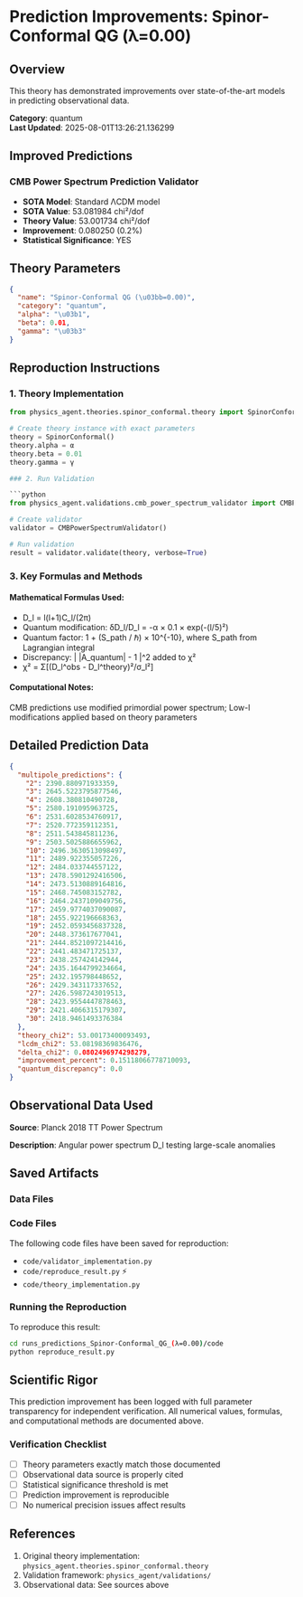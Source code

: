 # Prediction Improvements: Spinor-Conformal QG (λ=0.00)

## Overview

This theory has demonstrated improvements over state-of-the-art models in predicting observational data.

**Category**: quantum  
**Last Updated**: 2025-08-01T13:26:21.136299

## Improved Predictions

### CMB Power Spectrum Prediction Validator

- **SOTA Model**: Standard ΛCDM model
- **SOTA Value**: 53.081984 chi²/dof
- **Theory Value**: 53.001734 chi²/dof
- **Improvement**: 0.080250 (0.2%)
- **Statistical Significance**: YES

## Theory Parameters

```json
{
  "name": "Spinor-Conformal QG (\u03bb=0.00)",
  "category": "quantum",
  "alpha": "\u03b1",
  "beta": 0.01,
  "gamma": "\u03b3"
}
```

## Reproduction Instructions

### 1. Theory Implementation

```python
from physics_agent.theories.spinor_conformal.theory import SpinorConformal

# Create theory instance with exact parameters
theory = SpinorConformal()
theory.alpha = α
theory.beta = 0.01
theory.gamma = γ

### 2. Run Validation

```python
from physics_agent.validations.cmb_power_spectrum_validator import CMBPowerSpectrumValidator

# Create validator
validator = CMBPowerSpectrumValidator()

# Run validation
result = validator.validate(theory, verbose=True)
```

### 3. Key Formulas and Methods

#### Mathematical Formulas Used:

- D_l = l(l+1)C_l/(2π)
- Quantum modification: δD_l/D_l = -α × 0.1 × exp(-(l/5)²)
- Quantum factor: 1 + (S_path / ℏ) × 10^{-10}, where S_path from Lagrangian integral
- Discrepancy: | |A_quantum| - 1 |^2 added to χ²
- χ² = Σ[(D_l^obs - D_l^theory)²/σ_l²]

#### Computational Notes:

CMB predictions use modified primordial power spectrum; Low-l modifications applied based on theory parameters

## Detailed Prediction Data

```json
{
  "multipole_predictions": {
    "2": 2390.880971933359,
    "3": 2645.5223795877546,
    "4": 2608.380810490728,
    "5": 2580.191095963725,
    "6": 2531.6028534760917,
    "7": 2520.772359112351,
    "8": 2511.543845811236,
    "9": 2503.5025886655962,
    "10": 2496.3630513098497,
    "11": 2489.922355057226,
    "12": 2484.033744557122,
    "13": 2478.5901292416506,
    "14": 2473.5130889164816,
    "15": 2468.745083152782,
    "16": 2464.2437109049756,
    "17": 2459.9774037090087,
    "18": 2455.922196668363,
    "19": 2452.0593456837328,
    "20": 2448.373617677041,
    "21": 2444.8521097214416,
    "22": 2441.483471725137,
    "23": 2438.257424142944,
    "24": 2435.1644799234664,
    "25": 2432.195798448652,
    "26": 2429.343117337652,
    "27": 2426.5987243019513,
    "28": 2423.9554447878463,
    "29": 2421.4066315179307,
    "30": 2418.9461493376384
  },
  "theory_chi2": 53.00173400093493,
  "lcdm_chi2": 53.08198369836476,
  "delta_chi2": 0.0802496974298279,
  "improvement_percent": 0.15118066778710093,
  "quantum_discrepancy": 0.0
}
```

## Observational Data Used

**Source**: Planck 2018 TT Power Spectrum

**Description**: Angular power spectrum D_l testing large-scale anomalies


## Saved Artifacts

### Data Files


### Code Files

The following code files have been saved for reproduction:

- `code/validator_implementation.py`
- `code/reproduce_result.py` ⚡
- `code/theory_implementation.py`

### Running the Reproduction

To reproduce this result:

```bash
cd runs_predictions_Spinor-Conformal_QG_(λ=0.00)/code
python reproduce_result.py
```

## Scientific Rigor

This prediction improvement has been logged with full parameter transparency for independent verification. 
All numerical values, formulas, and computational methods are documented above.

### Verification Checklist

- [ ] Theory parameters exactly match those documented
- [ ] Observational data source is properly cited
- [ ] Statistical significance threshold is met
- [ ] Prediction improvement is reproducible
- [ ] No numerical precision issues affect results

## References

1. Original theory implementation: `physics_agent.theories.spinor_conformal.theory`
2. Validation framework: `physics_agent/validations/`
3. Observational data: See sources above
